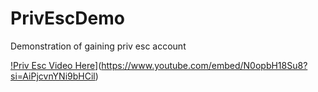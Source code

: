 # PrivEscDemo
Demonstration of gaining priv esc account


[!Priv Esc Video Here](https://img.youtube.com/vi/N0opbH18Su8/maxresdefault.jpg)](https://www.youtube.com/embed/N0opbH18Su8?si=AiPjcvnYNi9bHCil) </br>


